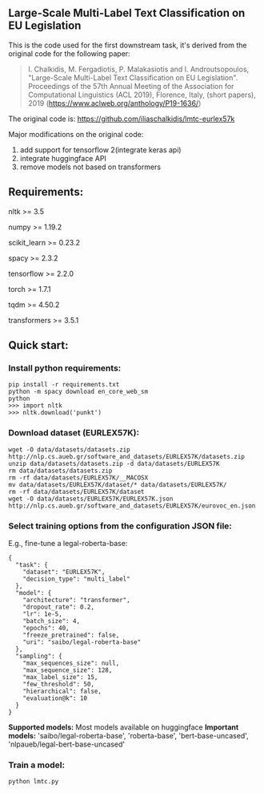 ## Large-Scale Multi-Label Text Classification on EU Legislation

This is the code used for the first downstream task, it's derived from the original code for the following paper:

> I. Chalkidis, M. Fergadiotis, P. Malakasiotis and I. Androutsopoulos, "Large-Scale Multi-Label Text Classification on EU Legislation". Proceedings of the 57th Annual Meeting of the Association for Computational Linguistics (ACL 2019), Florence, Italy, (short papers), 2019 (https://www.aclweb.org/anthology/P19-1636/)

The original code is: https://github.com/iliaschalkidis/lmtc-eurlex57k

Major modifications on the original code:
1. add support for tensorflow 2(integrate keras api)
2. integrate huggingface API 
3. remove models not based on transformers

## Requirements:

nltk >= 3.5

numpy >= 1.19.2

scikit_learn >= 0.23.2

spacy >= 2.3.2

tensorflow >= 2.2.0

torch >= 1.7.1

tqdm >= 4.50.2

transformers >= 3.5.1

## Quick start:

### Install python requirements:

```
pip install -r requirements.txt
python -m spacy download en_core_web_sm
python
>>> import nltk
>>> nltk.download('punkt')
```

### Download dataset (EURLEX57K):

```
wget -O data/datasets/datasets.zip http://nlp.cs.aueb.gr/software_and_datasets/EURLEX57K/datasets.zip
unzip data/datasets/datasets.zip -d data/datasets/EURLEX57K
rm data/datasets/datasets.zip
rm -rf data/datasets/EURLEX57K/__MACOSX
mv data/datasets/EURLEX57K/dataset/* data/datasets/EURLEX57K/
rm -rf data/datasets/EURLEX57K/dataset
wget -O data/datasets/EURLEX57K/EURLEX57K.json http://nlp.cs.aueb.gr/software_and_datasets/EURLEX57K/eurovoc_en.json
```

### Select training options from the configuration JSON file:

E.g., fine-tune a legal-roberta-base:

```
{
  "task": {
    "dataset": "EURLEX57K",
    "decision_type": "multi_label"
  },
  "model": {
    "architecture": "transformer",
    "dropout_rate": 0.2,
    "lr": 1e-5,
    "batch_size": 4,
    "epochs": 40,
    "freeze_pretrained": false,
    "uri": "saibo/legal-roberta-base"
  },
  "sampling": {
    "max_sequences_size": null,
    "max_sequence_size": 128,
    "max_label_size": 15,
    "few_threshold": 50,
    "hierarchical": false,
    "evaluation@k": 10
  }
}
```

**Supported models:** Most models available on huggingface
**Important models:** 'saibo/legal-roberta-base', 'roberta-base', 'bert-base-uncased', 'nlpaueb/legal-bert-base-uncased'


### Train a model:

```
python lmtc.py
```
